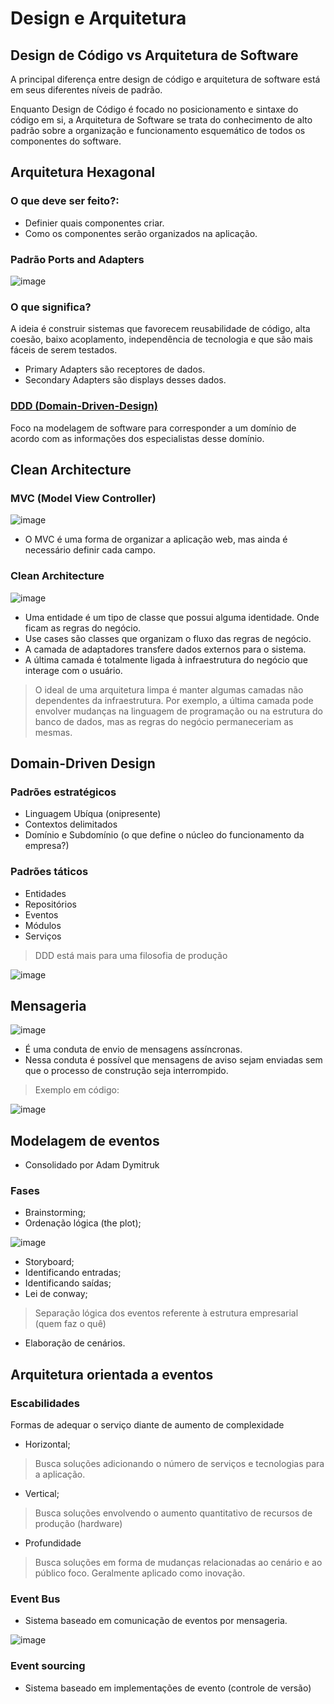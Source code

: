 # Design e Arquitetura

## Design de Código vs Arquitetura de Software

A principal diferença entre design de código e arquitetura de software está em seus diferentes níveis de padrão.

Enquanto Design de Código é focado no posicionamento e sintaxe do código em si, a Arquitetura de Software se trata do conhecimento de alto padrão sobre a organização e funcionamento esquemático de todos os componentes do software.

## Arquitetura Hexagonal

### O que deve ser feito?:

* Definier quais componentes criar.
* Como os componentes serão organizados na aplicação.

### Padrão Ports and Adapters

![image](https://github.com/AndreCoutinhom/alura_software_engineering_education/assets/91290799/7c1b93f8-e4fd-40c5-b481-e3493d8ef97a)


### O que significa?

A ideia é construir sistemas que favorecem reusabilidade de código, alta coesão, baixo acoplamento, independência de tecnologia e que são mais fáceis de serem testados.

* Primary Adapters são receptores de dados.
* Secondary Adapters são displays desses dados.


### [DDD (Domain-Driven-Design)](https://www.amazon.com.br/Domain-driven-design-atacando-complexidades-software/dp/8550800651?source=ps-sl-shoppingads-lpcontext&ref_=fplfs&psc=1&smid=A1ZZFT5FULY4LN)

Foco na modelagem de software para corresponder a um domínio de acordo com as informações dos especialistas desse domínio.

## Clean Architecture

### MVC (Model View Controller)

![image](https://github.com/AndreCoutinhom/alura_software_engineering_education/assets/91290799/845284d2-2eb4-4d9a-af4b-6b207a774582)

* O MVC é uma forma de organizar a aplicação web, mas ainda é necessário definir cada campo.

### Clean Architecture 

![image](https://github.com/AndreCoutinhom/alura_software_engineering_education/assets/91290799/1aef2c26-3444-4ebe-ae65-1f666eb819be)

* Uma entidade é um tipo de classe que possui alguma identidade. Onde ficam as regras do negócio.
* Use cases são classes que organizam o fluxo das regras de negócio.
* A camada de adaptadores transfere dados externos para o sistema.
* A última camada é totalmente ligada à infraestrutura do negócio que interage com o usuário.

> O ideal de uma arquitetura limpa é manter algumas camadas não dependentes da infraestrutura. Por exemplo, a última camada pode envolver mudanças na linguagem de programação ou na estrutura do banco de dados, mas as regras do negócio permaneceriam as mesmas.

## Domain-Driven Design

### Padrões estratégicos

* Linguagem Ubíqua (onipresente)
* Contextos delimitados
* Domínio e Subdomínio (o que define o núcleo do funcionamento da empresa?)

### Padrões táticos

* Entidades
* Repositórios
* Eventos
* Módulos
* Serviços

> DDD está mais para uma filosofia de produção

![image](https://github.com/AndreCoutinhom/alura_software_engineering_education/assets/91290799/3436e8c8-8940-46c4-8830-004249d17ba2)

## Mensageria

![image](https://github.com/AndreCoutinhom/alura_software_engineering_education/assets/91290799/e3cbc8fa-b517-433d-a1e9-b5aabbd41aff)


* É uma conduta de envio de mensagens assíncronas.
* Nessa conduta é possível que mensagens de aviso sejam enviadas sem que o processo de construção seja interrompido.

> Exemplo em código:

![image](https://github.com/AndreCoutinhom/alura_software_engineering_education/assets/91290799/5f818b02-2ab2-4552-bf87-e2794534a523)

## Modelagem de eventos

* Consolidado por Adam Dymitruk

### Fases

* Brainstorming;
* Ordenação lógica (the plot);

![image](https://github.com/AndreCoutinhom/alura_software_engineering_education/assets/91290799/62c7fdfe-3f19-42f7-a6e8-0413c8c6eb0b)

* Storyboard;
* Identificando entradas;
* Identificando saídas;
* Lei de conway;
> Separação lógica dos eventos referente à estrutura empresarial (quem faz o quê)
* Elaboração de cenários.

## Arquitetura orientada a eventos

### Escabilidades

Formas de adequar o serviço diante de aumento de complexidade

* Horizontal;
> Busca soluções adicionando o número de serviços e tecnologias para a aplicação.
* Vertical;
> Busca soluções envolvendo o aumento quantitativo de recursos de produção (hardware)
* Profundidade
> Busca soluções em forma de mudanças relacionadas ao cenário e ao público foco. Geralmente aplicado como inovação.

### Event Bus

* Sistema baseado em comunicação de eventos por mensageria.

![image](https://github.com/AndreCoutinhom/alura_software_engineering_education/assets/91290799/7a22b918-d2cb-41cb-b581-11dc55df5b93)

### Event sourcing

* Sistema baseado em implementações de evento (controle de versão)




